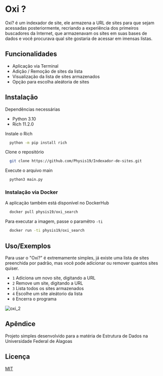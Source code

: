 
# Oxi ?  

Oxi? é um indexador de site, ele armazena a URL de sites para que sejam acessadas posteriormente, recriando a experiência dos primeiros buscadores da Internet, que armazenavam os sites em suas bases de dados e você procurava qual site gostaria de acessar em imensas listas.  
 


## Funcionalidades

- Aplicação via Terminal
- Adição / Remoção de sites da lista
- Visualização da lista de sites armazenados
- Opção para escolha aleátoria de sites


## Instalação
Dependências necessárias  
- Python 3.10
- Rich 11.2.0 

Instale o Rich  
```bash
  python -m pip install rich
```
Clone o repositório 


```bash
  git clone https://github.com/Physis19/Indexador-de-sites.git
```
Execute o arquivo main
```bash
  python3 main.py
```
### Instalação via Docker 
A aplicação também está disponível no DockerHub
```bash
  docker pull physis19/oxi_search
```
Para executar a imagem, passe o paramêtro ```-ti ```
  
```bash
  docker run -ti physis19/oxi_search
```


## Uso/Exemplos
Para usar o "Oxi?" é extremamente simples, já existe uma lista de sites preenchida por padrão, mas você pode adicionar ou remover quantos sites quiser.        
- ```1``` Adiciona um novo site, digitando a URL
- ```2``` Remove um site, digitando a URL
- ```3``` Lista todos os sites armazenados
- ```4``` Escolhe um site aleátorio da lista
- ```0``` Encerra o programa

![oxi_2](https://user-images.githubusercontent.com/117491674/226180654-ad08be2d-7b7a-4257-b13b-2b4479d2f8b9.png)

## Apêndice

Projeto simples desenvolvido para a matéria de Estrutura de Dados na Universidade Federal de Alagoas

## Licença

[MIT](https://choosealicense.com/licenses/mit/)


